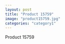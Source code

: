 ```yaml
---
layout: post
title: "Product 15759"
image: "product15759.jpg"
categories: "category1"
---
```

Product 15759
